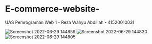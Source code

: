 # E-commerce-website-
UAS Pemrograman Web 1 - Reza Wahyu Abdillah - 41520010031

![Screenshot 2022-06-29 144859](https://user-images.githubusercontent.com/73221915/176381808-ba9706e7-f733-4864-8ff0-aea62e63035d.jpg)
![Screenshot 2022-06-29 144830](https://user-images.githubusercontent.com/73221915/176381831-52b78df1-fcc7-420c-8c08-78f15a8c7fa9.jpg)
![Screenshot 2022-06-29 144805](https://user-images.githubusercontent.com/73221915/176381874-dc48d4bc-f61f-45cd-a027-300842c1ade7.jpg)
